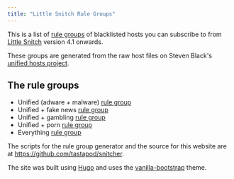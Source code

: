 ```yaml
---
title: "Little Snitch Rule Groups"
---
```


This is a list of [rule groups](https://help.obdev.at/littlesnitch/lsc-rule-group-subscriptions) of blacklisted hosts you can subscribe to from [Little Snitch](https://www.obdev.at/products/littlesnitch/index.html) version 4.1 onwards.

These groups are generated from the raw host files on Steven Black's [unified hosts project](https://github.com/StevenBlack/hosts).

## The rule groups

- Unified (adware + malware) [rule group](/rules/unified.lsrules)
- Unified + fake news [rule group](/rules/fakenews.lsrules)
- Unified + gambling [rule group](/rules/gambling.lsrules)
- Unified + porn [rule group](/rules/porn.lsrules)
- Everything [rule group](/rules/everything.lsrules)

The scripts for the rule group generator and the source for this website are at https://github.com/tastapod/snitcher.

The site was built using [Hugo](https://gohugo.io/) and uses the [vanilla-bootstrap](https://themes.gohugo.io/vanilla-bootstrap-hugo-theme/) theme.